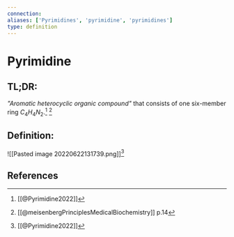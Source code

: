 ```yaml
---
connection:
aliases: ['Pyrimidines', 'pyrimidine', 'pyrimidines']
type: definition
---
```


# Pyrimidine

## TL;DR:
*"Aromatic heterocyclic organic compound"* that consists of one six-member ring $C_4H_4N_2$.[^1] [^2]

## Definition:
![[Pasted image 20220622131739.png]][^1]

## References
[^1]: [[@Pyrimidine2022]]
[^2]: [[@meisenbergPrinciplesMedicalBiochemistry]] p.14